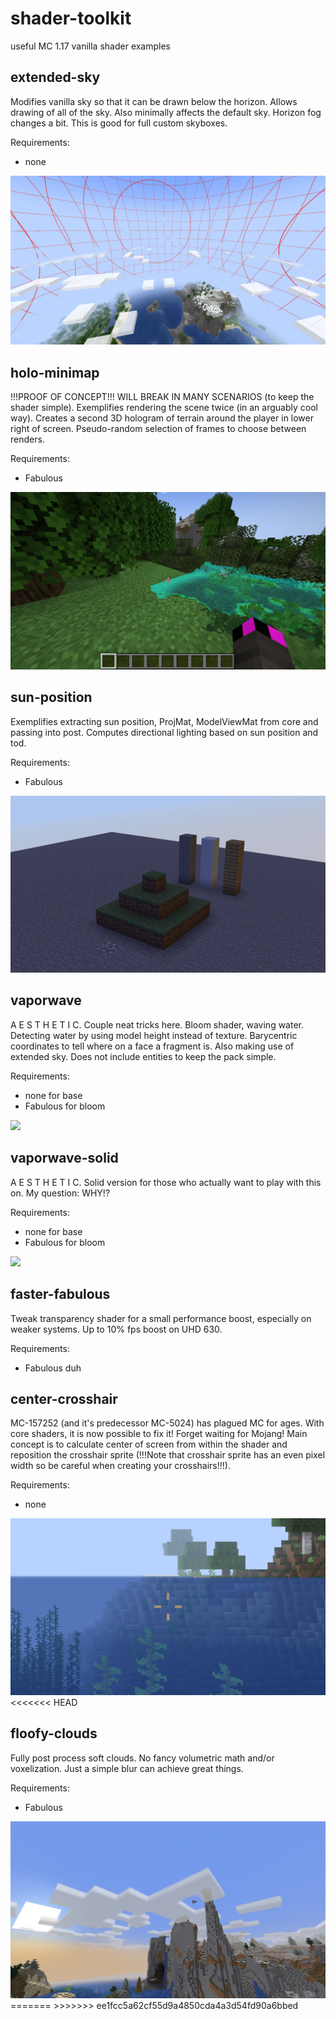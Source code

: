 # shader-toolkit
useful MC 1.17 vanilla shader examples

## extended-sky
Modifies vanilla sky so that it can be drawn below the horizon. Allows drawing of all of the sky. Also minimally affects the default sky. Horizon fog changes a bit. This is good for full custom skyboxes.

Requirements:
- none
<img src="images/extended-sky.png" /> 

## holo-minimap
!!!PROOF OF CONCEPT!!! WILL BREAK IN MANY SCENARIOS (to keep the shader simple).
Exemplifies rendering the scene twice (in an arguably cool way). Creates a second 3D hologram of terrain around the player in lower right of screen. Pseudo-random selection of frames to choose between renders.

Requirements:
- Fabulous
<img src="images/holo-minimap.png" /> 

## sun-position
Exemplifies extracting sun position, ProjMat, ModelViewMat from core and passing into post. Computes directional lighting based on sun position and tod.

Requirements:
- Fabulous
<img src="images/sun-position.gif" /> 

## vaporwave
A E S T H E T I C. Couple neat tricks here. Bloom shader, waving water. Detecting water by using model height instead of texture. Barycentric coordinates to tell where on a face a fragment is. Also making use of extended sky. Does not include entities to keep the pack simple.

Requirements:
- none for base
- Fabulous for bloom
<img src="images/vaporwave.png" /> 

## vaporwave-solid
A E S T H E T I C. Solid version for those who actually want to play with this on. My question: WHY!?

Requirements:
- none for base
- Fabulous for bloom
<img src="images/vaporwave-solid.png" /> 

## faster-fabulous
Tweak transparency shader for a small performance boost, especially on weaker systems. Up to 10% fps boost on UHD 630.

Requirements:
- Fabulous duh

## center-crosshair
MC-157252 (and it's predecessor MC-5024) has plagued MC for ages. With core shaders, it is now possible to fix it! Forget waiting for Mojang! Main concept is to calculate center of screen from within the shader and reposition the crosshair sprite (!!!Note that crosshair sprite has an even pixel width so be careful when creating your crosshairs!!!). 

Requirements:
- none
<img src="images/center-crosshair.png" /> 
<<<<<<< HEAD

## floofy-clouds
Fully post process soft clouds. No fancy volumetric math and/or voxelization. Just a simple blur can achieve great things.

Requirements:
- Fabulous
<img src="images/floofy-clouds.png" /> 
=======
>>>>>>> ee1fcc5a62cf55d9a4850cda4a3d54fd90a6bbed
